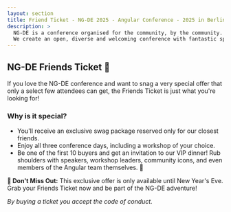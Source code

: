 ```yaml
---
layout: section
title: Friend Ticket - NG-DE 2025 - Angular Conference - 2025 in Berlin
description: >
  NG-DE is a conference organised for the community, by the community.
  We create an open, diverse and welcoming conference with fantastic speakers and a warm and friendly environment.
---
```


## NG-DE Friends Ticket 🎉

If you love the NG-DE conference and want to snag a very special offer that only a select few attendees can get, the Friends Ticket is just what you're looking for!

### Why is it special?

- You'll receive an exclusive swag package reserved only for our closest friends.
- Enjoy all three conference days, including a workshop of your choice.
- Be one of the first 10 buyers and get an invitation to our VIP dinner! Rub shoulders with speakers, workshop leaders, community icons, and even members of the Angular team themselves. 🤗

**🎅 Don't Miss Out:** This exclusive offer is only available until New Year's Eve. Grab your Friends Ticket now and be part of the NG-DE adventure!

<tito-widget event="ng-de/berlin-2025" releases="bselfksgx8w" discount-code="christmas-for-friends" save-metadata-parameters="utm_*"></tito-widget>

_By buying a ticket you accept the code of conduct._

<script>
  const url = new URL(location.href)
  const searchParams = new URLSearchParams(url.searchParams);

  if (searchParams.has("voucher")) {
    const widgets = document.querySelectorAll('tito-widget');
    for(const widget of widgets){
      widget.setAttribute("discount-code", searchParams.get("voucher"))
    }
  }
</script>
